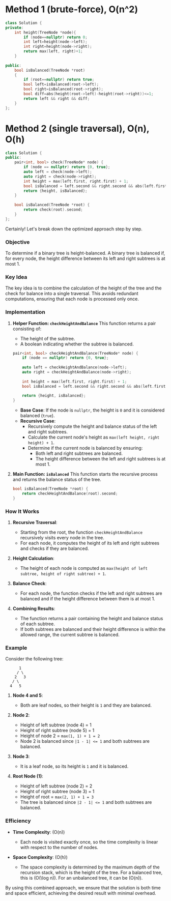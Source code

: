 # Method 1 (brute-force), O(n^2)
```cpp
class Solution {
private:
    int height(TreeNode *node){
        if (node==nullptr) return 0;
        int left=height(node->left);
        int right=height(node->right);
        return max(left, right)+1;
    }
    
public:
    bool isBalanced(TreeNode *root)
    {
        if (root==nullptr) return true;
        bool left=isBalanced(root->left);
        bool right=isBalanced(root->right);
        bool diff=abs(height(root->left)-height(root->right))<=1;
        return left && right && diff;
    }
};
```

# Method 2 (single traversal), O(n), O(h)
```cpp
class Solution {
public:
    pair<int, bool> check(TreeNode* node) {
        if (node == nullptr) return {0, true};
        auto left = check(node->left);
        auto right = check(node->right);
        int height = max(left.first, right.first) + 1;
        bool isBalanced = left.second && right.second && abs(left.first - right.first) <= 1;
        return {height, isBalanced};
    }
    
    bool isBalanced(TreeNode *root) {
        return check(root).second;
    }
};
```
Certainly! Let's break down the optimized approach step by step.

### Objective
To determine if a binary tree is height-balanced. A binary tree is balanced if, for every node, the height difference between its left and right subtrees is at most 1.

### Key Idea
The key idea is to combine the calculation of the height of the tree and the check for balance into a single traversal. This avoids redundant computations, ensuring that each node is processed only once.

### Implementation

1. **Helper Function: `checkHeightAndBalance`**
   This function returns a pair consisting of:
   - The height of the subtree.
   - A boolean indicating whether the subtree is balanced.

   ```cpp
   pair<int, bool> checkHeightAndBalance(TreeNode* node) {
       if (node == nullptr) return {0, true};
       
       auto left = checkHeightAndBalance(node->left);
       auto right = checkHeightAndBalance(node->right);
       
       int height = max(left.first, right.first) + 1;
       bool isBalanced = left.second && right.second && abs(left.first - right.first) <= 1;
       
       return {height, isBalanced};
   }
   ```

   - **Base Case**: If the node is `nullptr`, the height is `0` and it is considered balanced (`true`).
   - **Recursive Case**:
     - Recursively compute the height and balance status of the left and right subtrees.
     - Calculate the current node's height as `max(left height, right height) + 1`.
     - Determine if the current node is balanced by ensuring:
       - Both left and right subtrees are balanced.
       - The height difference between the left and right subtrees is at most 1.

2. **Main Function: `isBalanced`**
   This function starts the recursive process and returns the balance status of the tree.

   ```cpp
   bool isBalanced(TreeNode *root) {
       return checkHeightAndBalance(root).second;
   }
   ```

### How It Works

1. **Recursive Traversal**:
   - Starting from the root, the function `checkHeightAndBalance` recursively visits every node in the tree.
   - For each node, it computes the height of its left and right subtrees and checks if they are balanced.

2. **Height Calculation**:
   - The height of each node is computed as `max(height of left subtree, height of right subtree) + 1`.

3. **Balance Check**:
   - For each node, the function checks if the left and right subtrees are balanced and if the height difference between them is at most 1.

4. **Combining Results**:
   - The function returns a pair containing the height and balance status of each subtree.
   - If both subtrees are balanced and their height difference is within the allowed range, the current subtree is balanced.

### Example

Consider the following tree:
```
      1
     / \
    2   3
   / \
  4   5
```

1. **Node 4 and 5**:
   - Both are leaf nodes, so their height is `1` and they are balanced.

2. **Node 2**:
   - Height of left subtree (node 4) = 1
   - Height of right subtree (node 5) = 1
   - Height of node 2 = `max(1, 1) + 1 = 2`
   - Node 2 is balanced since `|1 - 1| <= 1` and both subtrees are balanced.

3. **Node 3**:
   - It is a leaf node, so its height is `1` and it is balanced.

4. **Root Node (1)**:
   - Height of left subtree (node 2) = 2
   - Height of right subtree (node 3) = 1
   - Height of root = `max(2, 1) + 1 = 3`
   - The tree is balanced since `|2 - 1| <= 1` and both subtrees are balanced.

### Efficiency

- **Time Complexity**: \(O(n)\)
  - Each node is visited exactly once, so the time complexity is linear with respect to the number of nodes.

- **Space Complexity**: \(O(h)\)
  - The space complexity is determined by the maximum depth of the recursion stack, which is the height of the tree. For a balanced tree, this is \(O(\log n)\). For an unbalanced tree, it can be \(O(n)\).

By using this combined approach, we ensure that the solution is both time and space efficient, achieving the desired result with minimal overhead.
